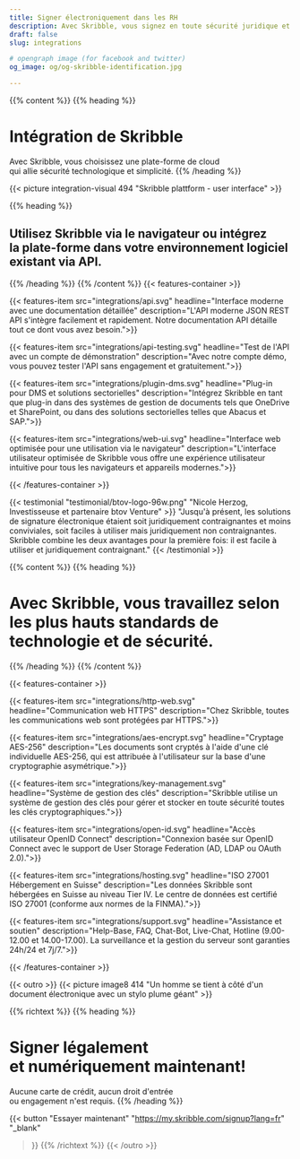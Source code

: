 ```yaml
---
title: Signer électroniquement dans les RH
description: Avec Skribble, vous signez en toute sécurité juridique et en toute simplicité par voie numérique – des contrats de travail aux références en passant par les certificats de salaire.
draft: false
slug: integrations

# opengraph image (for facebook and twitter)
og_image: og/og-skribble-identification.jpg

---
```


{{% content %}}
{{% heading %}}
# Intégration de Skribble
Avec Skribble, vous choisissez une plate-forme de cloud <br class="hide-for-mobile">qui allie sécurité technologique et simplicité. 
{{% /heading %}}

{{< picture integration-visual 494 "Skribble plattform - user interface" >}}

{{% heading %}}
## Utilisez Skribble via le navigateur ou intégrez <br class="hide-for-mobile">la plate-forme dans votre environnement logiciel <br class="hide-for-mobile">existant via API.
{{% /heading %}}
{{% /content %}}
{{< features-container >}}

  {{< features-item src="integrations/api.svg" 
    headline="Interface moderne avec une documentation détaillée" 
    description="L'API moderne JSON REST API s'intègre facilement et rapidement. Notre documentation API détaille tout ce dont vous avez besoin.">}}

  {{< features-item src="integrations/api-testing.svg" 
    headline="Test de l'API avec un compte de démonstration" 
    description="Avec notre compte démo, vous pouvez tester l'API sans engagement et gratuitement.">}}

  {{< features-item src="integrations/plugin-dms.svg" 
    headline="Plug-in pour DMS et solutions sectorielles" 
    description="Intégrez Skribble en tant que plug-in dans des systèmes de gestion de documents tels que OneDrive et SharePoint, ou dans des solutions sectorielles telles que Abacus et SAP.">}}

  {{< features-item src="integrations/web-ui.svg" 
    headline="Interface web optimisée pour une utilisation via le navigateur" 
    description="L'interface utilisateur optimisée de Skribble vous offre une expérience utilisateur intuitive pour tous les navigateurs et appareils modernes.">}}

{{< /features-container >}}

[//]: # (--------------------------------------------------------------------------------------------------------------)

{{< testimonial "testimonial/btov-logo-96w.png" "Nicole Herzog, Investisseuse et partenaire btov Venture" >}}
"Jusqu'à présent, les solutions de signature électronique étaient soit juridiquement contraignantes et moins conviviales, soit faciles à utiliser mais juridiquement non contraignantes. Skribble combine les deux avantages pour la première fois: il est facile à utiliser et juridiquement contraignant." {{< /testimonial >}}

[//]: # (--------------------------------------------------------------------------------------------------------------)

{{% content %}}
{{% heading %}}
# Avec Skribble, vous travaillez selon <br class="hide-for-mobile">les plus hauts standards de technologie et de sécurité.
{{% /heading %}}
{{% /content %}}

{{< features-container >}}

  {{< features-item src="integrations/http-web.svg" 
    headline="Communication web HTTPS" 
    description="Chez Skribble, toutes les communications web sont protégées par HTTPS.">}}

  {{< features-item src="integrations/aes-encrypt.svg" 
    headline="Cryptage AES-256" 
    description="Les documents sont cryptés à l'aide d'une clé individuelle AES-256, qui est attribuée à l'utilisateur sur la base d'une cryptographie asymétrique.">}}

  {{< features-item src="integrations/key-management.svg" 
    headline="Système de gestion des clés" 
    description="Skribble utilise un système de gestion des clés pour gérer et stocker en toute sécurité toutes les clés cryptographiques.">}}

  {{< features-item src="integrations/open-id.svg" 
    headline="Accès utilisateur OpenID Connect" 
    description="Connexion basée sur OpenID Connect avec le support de User Storage Federation (AD, LDAP ou OAuth 2.0).">}}

  {{< features-item src="integrations/hosting.svg" 
    headline="ISO 27001 Hébergement en Suisse" 
    description="Les données Skribble sont hébergées en Suisse au niveau Tier IV. Le centre de données est certifié ISO 27001 (conforme aux normes de la FINMA).">}}

  {{< features-item src="integrations/support.svg" 
    headline="Assistance et soutien" 
    description="Help-Base, FAQ, Chat-Bot, Live-Chat, Hotline (9.00- 12.00 et 14.00-17.00). La surveillance et la gestion du serveur sont garanties 24h/24 et 7j/7.">}}

{{< /features-container >}}

[//]: # (--------------------------------------------------------------------------------------------------------------)


[//]: # (--------------------------------------------------------------------------------------------------------------)

{{< outro >}}
{{< picture image8 414 "Un homme se tient à côté d'un document électronique avec un stylo plume géant" >}}

{{% richtext %}}
{{% heading %}}
# Signer légalement <br class="hide-for-mobile">et numériquement maintenant!
Aucune carte de crédit, aucun droit d'entrée <br class="hide-for-mobile">ou engagement n'est requis.
{{% /heading %}}

{{< button
  "Essayer maintenant"
  "https://my.skribble.com/signup?lang=fr"
  "_blank"
>}}
{{% /richtext %}}
{{< /outro >}}
